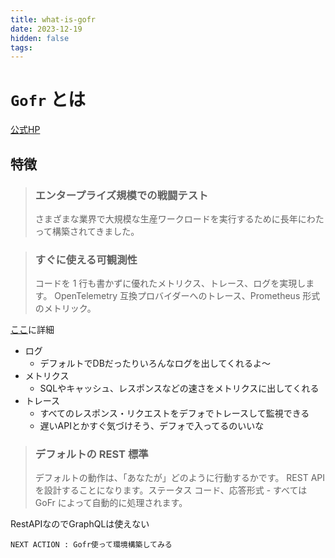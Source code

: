 ```yaml
---
title: what-is-gofr
date: 2023-12-19
hidden: false
tags:
---
```

# `Gofr` とは

[公式HP](https://gofr.dev/)

## 特徴

> ### エンタープライズ規模での戦闘テスト
> さまざまな業界で大規模な生産ワークロードを実行するために長年にわたって構築されてきました。

> ### すぐに使える可観測性
> コードを 1 行も書かずに優れたメトリクス、トレース、ログを実現します。 OpenTelemetry 互換プロバイダーへのトレース、Prometheus 形式のメトリック。

[ここ](https://gofr.dev/docs/v1/quick-start/observability)に詳細
- ログ
	- デフォルトでDBだったりいろんなログを出してくれるよ〜
- メトリクス
	- SQLやキャッシュ、レスポンスなどの速さをメトリクスに出してくれる
- トレース
	- すべてのレスポンス・リクエストをデフォでトレースして監視できる
	- 遅いAPIとかすぐ気づけそう、デフォで入ってるのいいな

> ### デフォルトの REST 標準
> デフォルトの動作は、「あなたが」どのように行動するかです。 REST APIを設計することになります。ステータス コード、応答形式 - すべては GoFr によって自動的に処理されます。

RestAPIなのでGraphQLは使えない

```
NEXT ACTION : Gofr使って環境構築してみる
```

